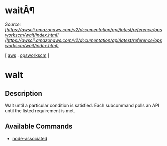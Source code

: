 # waitÂ¶

*Source: [https://awscli.amazonaws.com/v2/documentation/api/latest/reference/opsworkscm/wait/index.html](https://awscli.amazonaws.com/v2/documentation/api/latest/reference/opsworkscm/wait/index.html)*

[ [aws](https://awscli.amazonaws.com/v2/documentation/api/latest/reference/index.html#cli-aws) . [opsworkscm](https://awscli.amazonaws.com/v2/documentation/api/latest/reference/opsworkscm/index.html#cli-aws-opsworkscm) ]

# wait

## Description

Wait until a particular condition is satisfied. Each subcommand polls an API until the listed requirement is met.

## Available Commands

- [node-associated](https://awscli.amazonaws.com/v2/documentation/api/latest/reference/opsworkscm/wait/node-associated.html)